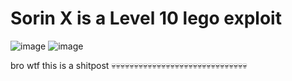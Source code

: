 # Sorin X is a Level 10 lego exploit
![image](https://github.com/user-attachments/assets/49dfc123-7819-4492-8f62-9adfffbfebe3)
![image](https://github.com/user-attachments/assets/0c0426bf-fb86-49d5-ad05-631cfc2fc56c)

bro wtf this is a shitpost 💀💀💀💀💀💀💀💀💀💀💀💀💀💀💀💀💀💀💀💀💀💀💀💀💀💀💀💀💀💀
